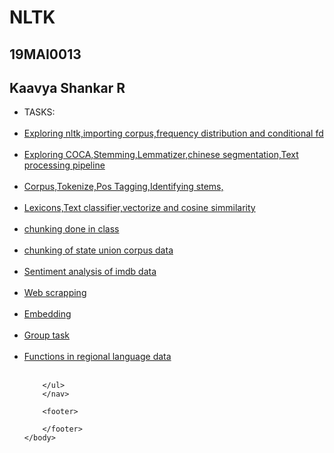 <!DOCTYPE html>
<html>
	<head>
		<title>NATURAL LANGUAGE PROCESSING LAB WORKS</title>
		<!-- link to main stylesheet -->
		<link rel="stylesheet" type="text/css" href="/css/main.css">
	</head>
	<body>
		<h1>NLTK</h1>
		<h2>19MAI0013</h2>
		<h2>Kaavya Shankar R</h2>
		<nav>
    		<ul> 
			<li>TASKS:</li></br>
			<li><a href="https://github.com/kaavyashankar/CSE6060-SNLP-NLTK-/blob/master/22-05-2020%20%2BHW.ipynb">Exploring nltk,importing corpus,frequency distribution and conditional fd</a></li></br>
			<li><a href="https://github.com/kaavyashankar/CSE6060-SNLP-NLTK-/blob/master/29-05-2020.ipynb">Exploring COCA,Stemming,Lemmatizer,chinese segmentation,Text processing pipeline</a></li></br>
			<li><a href="https://github.com/kaavyashankar/CSE6060-SNLP-NLTK-/blob/master/4-06-2020%20%2B%20hw.ipynb">Corpus,Tokenize,Pos Tagging,Identifying stems,</a></li></br>
                        <li><a href="https://github.com/kaavyashankar/CSE6060-SNLP-NLTK-/blob/master/12-06-2020.ipynb">Lexicons,Text classifier,vectorize and cosine simmilarity</a></li></br>
  			<li><a href="https://github.com/kaavyashankar/CSE6060-SNLP-NLTK-/blob/master/REV 2 CHUNKING-CLASS.ipynb">chunking done in class</a></li></br>
                        <li><a href="https://github.com/kaavyashankar/CSE6060-SNLP-NLTK-/blob/master/REV 2 CHUNKING.ipynb">chunking of state union corpus data</a></li></br>
                        <li><a href="https://github.com/kaavyashankar/CSE6060-SNLP-NLTK-/blob/master/REV 2 SENTIMENT ANALYSIS.ipynb">Sentiment analysis of imdb data</a></li></br>
                        <li><a href="https://github.com/kaavyashankar/CSE6060-SNLP-NLTK-/blob/master/REV 2 WEB SCRAPPING.ipynb">Web scrapping</a></li></br>
                        <li><a href="https://github.com/kaavyashankar/CSE6060-SNLP-NLTK-/blob/master/REV 2 EMBEDDING.ipynb">Embedding</a></li></br>
                        <li><a href="https://github.com/kaavyashankar/CSE6060-SNLP-NLTK-/blob/master/REV 2 GROUP TASK.ipynb">Group task</a></li></br>
                        <li><a href="https://github.com/kaavyashankar/CSE6060-SNLP-NLTK-/blob/master/REV 2 INDIC NLP FUNCT.ipynb">Functions in regional language data</a></li></br>
  			
  			
  			
  			
		</ul>
		</nav>
		
		<footer>
    		
		</footer>
	</body>
</html>


